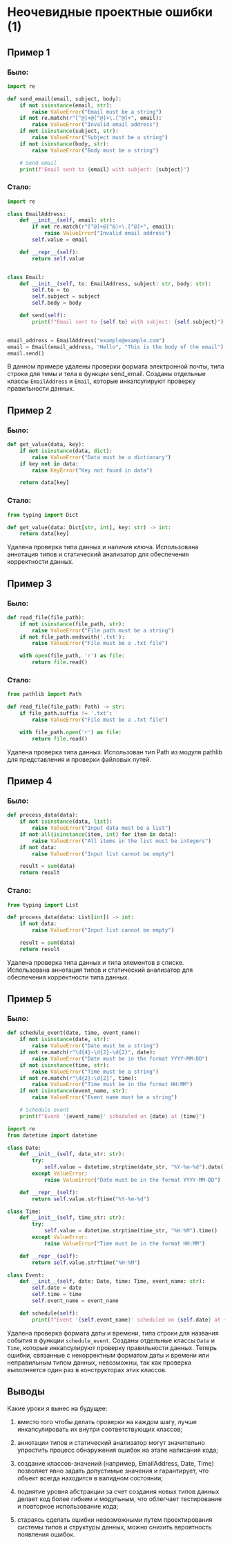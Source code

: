 # Неочевидные проектные ошибки (1)

## Пример 1

### Было:

```python
import re

def send_email(email, subject, body):
    if not isinstance(email, str):
        raise ValueError("Email must be a string")
    if not re.match(r"[^@]+@[^@]+\.[^@]+", email):
        raise ValueError("Invalid email address")
    if not isinstance(subject, str):
        raise ValueError("Subject must be a string")
    if not isinstance(body, str):
        raise ValueError("Body must be a string")

    # Send email
    print(f"Email sent to {email} with subject: {subject}")
```

### Стало:
```python
import re

class EmailAddress:
    def __init__(self, email: str):
        if not re.match(r"[^@]+@[^@]+\.[^@]+", email):
            raise ValueError("Invalid email address")
        self.value = email

    def __repr__(self):
        return self.value


class Email:
    def __init__(self, to: EmailAddress, subject: str, body: str):
        self.to = to
        self.subject = subject
        self.body = body

    def send(self):
        print(f"Email sent to {self.to} with subject: {self.subject}")


email_address = EmailAddress("example@example.com")
email = Email(email_address, "Hello", "This is the body of the email")
email.send()
```

В данном примере удалены проверки формата электронной почты, типа строки для темы и тела в функции send_email.
Созданы отдельные классы `EmailAddress` и `Email`, которые инкапсулируют проверку правильности данных.

## Пример 2

### Было:
```python
def get_value(data, key):
    if not isinstance(data, dict):
        raise ValueError("Data must be a dictionary")
    if key not in data:
        raise KeyError("Key not found in data")

    return data[key]
```

### Стало:
```python
from typing import Dict

def get_value(data: Dict[str, int], key: str) -> int:
    return data[key]
```

Удалена проверка типа данных и наличия ключа.
Использована аннотация типов и статический анализатор для обеспечения корректности данных.

## Пример 3

### Было:
```python
def read_file(file_path):
    if not isinstance(file_path, str):
        raise ValueError("File path must be a string")
    if not file_path.endswith('.txt'):
        raise ValueError("File must be a .txt file")

    with open(file_path, 'r') as file:
        return file.read()
```

### Стало:
```python
from pathlib import Path

def read_file(file_path: Path) -> str:
    if file_path.suffix != '.txt':
        raise ValueError("File must be a .txt file")

    with file_path.open('r') as file:
        return file.read()
```

Удалена проверка типа данных.
Использован тип Path из модуля pathlib для представления и проверки файловых путей.

## Пример 4

### Было:
```python
def process_data(data):
    if not isinstance(data, list):
        raise ValueError("Input data must be a list")
    if not all(isinstance(item, int) for item in data):
        raise ValueError("All items in the list must be integers")
    if not data:
        raise ValueError("Input list cannot be empty")

    result = sum(data)
    return result
```

### Стало:
```python
from typing import List

def process_data(data: List[int]) -> int:
    if not data:
        raise ValueError("Input list cannot be empty")

    result = sum(data)
    return result
```

Удалена проверка типа данных и типа элементов в списке.
Использована аннотация типов и статический анализатор для обеспечения корректности типа данных.

## Пример 5

### Было:
```python
def schedule_event(date, time, event_name):
    if not isinstance(date, str):
        raise ValueError("Date must be a string")
    if not re.match(r"\d{4}-\d{2}-\d{2}", date):
        raise ValueError("Date must be in the format YYYY-MM-DD")
    if not isinstance(time, str):
        raise ValueError("Time must be a string")
    if not re.match(r"\d{2}:\d{2}", time):
        raise ValueError("Time must be in the format HH:MM")
    if not isinstance(event_name, str):
        raise ValueError("Event name must be a string")

    # Schedule event
    print(f"Event '{event_name}' scheduled on {date} at {time}")
```

```python
import re
from datetime import datetime

class Date:
    def __init__(self, date_str: str):
        try:
            self.value = datetime.strptime(date_str, "%Y-%m-%d").date()
        except ValueError:
            raise ValueError("Date must be in the format YYYY-MM-DD")

    def __repr__(self):
        return self.value.strftime("%Y-%m-%d")

class Time:
    def __init__(self, time_str: str):
        try:
            self.value = datetime.strptime(time_str, "%H:%M").time()
        except ValueError:
            raise ValueError("Time must be in the format HH:MM")

    def __repr__(self):
        return self.value.strftime("%H:%M")

class Event:
    def __init__(self, date: Date, time: Time, event_name: str):
        self.date = date
        self.time = time
        self.event_name = event_name

    def schedule(self):
        print(f"Event '{self.event_name}' scheduled on {self.date} at {self.time}")
```

Удалена проверка формата даты и времени, типа строки для названия события в функции `schedule_event`.
Cозданы отдельные классы `Date` и `Time`, которые инкапсулируют проверку правильности данных. Теперь ошибки, связанные с некорректным форматом даты и времени или неправильным типом данных, невозможны, так как проверка выполняется один раз в конструкторах этих классов.

## Выводы

Какие уроки я вынес на будущее:

1) вместо того чтобы делать проверки на каждом шагу, лучше инкапсулировать их внутри соответствующих классов;

2) aннотации типов и статический анализатор могут значительно упростить процесс обнаружения ошибок на этапе написания кода;

3) cоздание классов-значений (например, EmailAddress, Date, Time) позволяет явно задать допустимые значения и гарантирует, что объект всегда находится в валидном состоянии;

4) поднятие уровня абстракции за счет создания новых типов данных делает код более гибким и модульным, что облегчает тестирование и повторное использование кода;

5) стараясь сделать ошибки невозможными путем проектирования системы типов и структуры данных, можно снизить вероятность появления ошибок.
